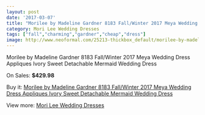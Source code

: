 ```yaml
---
layout: post
date: '2017-03-07'
title: "Morilee by Madeline Gardner 8183 Fall/Winter 2017 Meya Wedding Dress Appliques Ivory Sweet Detachable Mermaid Wedding Dress"
category: Mori Lee Wedding Dresses
tags: ["fall","charming","gardner","cheap","dress"]
image: http://www.neoformal.com/25213-thickbox_default/morilee-by-madeline-gardner-8183-fall-winter-2017-meya-wedding-dress-appliques-ivory-sweet-detachable-mermaid-wedding-dress.jpg
---
```

Morilee by Madeline Gardner 8183 Fall/Winter 2017 Meya Wedding Dress Appliques Ivory Sweet Detachable Mermaid Wedding Dress

On Sales: **$429.98**
<a href="https://www.neoformal.com/en/mori-lee-wedding-dresses-2014/8575-morilee-by-madeline-gardner-8183-fall-winter-2017-meya-wedding-dress-appliques-ivory-sweet-detachable-mermaid-wedding-dress.html"><amp-img layout="responsive" width="600" height="600" src="//www.neoformal.com/25213-thickbox_default/morilee-by-madeline-gardner-8183-fall-winter-2017-meya-wedding-dress-appliques-ivory-sweet-detachable-mermaid-wedding-dress.jpg" alt="Morilee by Madeline Gardner 8183 Fall/Winter 2017 Meya Wedding Dress Appliques Ivory Sweet Detachable Mermaid Wedding Dress 0" /></a>
<a href="https://www.neoformal.com/en/mori-lee-wedding-dresses-2014/8575-morilee-by-madeline-gardner-8183-fall-winter-2017-meya-wedding-dress-appliques-ivory-sweet-detachable-mermaid-wedding-dress.html"><amp-img layout="responsive" width="600" height="600" src="//www.neoformal.com/25216-thickbox_default/morilee-by-madeline-gardner-8183-fall-winter-2017-meya-wedding-dress-appliques-ivory-sweet-detachable-mermaid-wedding-dress.jpg" alt="Morilee by Madeline Gardner 8183 Fall/Winter 2017 Meya Wedding Dress Appliques Ivory Sweet Detachable Mermaid Wedding Dress 1" /></a>
<a href="https://www.neoformal.com/en/mori-lee-wedding-dresses-2014/8575-morilee-by-madeline-gardner-8183-fall-winter-2017-meya-wedding-dress-appliques-ivory-sweet-detachable-mermaid-wedding-dress.html"><amp-img layout="responsive" width="600" height="600" src="//www.neoformal.com/25215-thickbox_default/morilee-by-madeline-gardner-8183-fall-winter-2017-meya-wedding-dress-appliques-ivory-sweet-detachable-mermaid-wedding-dress.jpg" alt="Morilee by Madeline Gardner 8183 Fall/Winter 2017 Meya Wedding Dress Appliques Ivory Sweet Detachable Mermaid Wedding Dress 2" /></a>
<a href="https://www.neoformal.com/en/mori-lee-wedding-dresses-2014/8575-morilee-by-madeline-gardner-8183-fall-winter-2017-meya-wedding-dress-appliques-ivory-sweet-detachable-mermaid-wedding-dress.html"><amp-img layout="responsive" width="600" height="600" src="//www.neoformal.com/25214-thickbox_default/morilee-by-madeline-gardner-8183-fall-winter-2017-meya-wedding-dress-appliques-ivory-sweet-detachable-mermaid-wedding-dress.jpg" alt="Morilee by Madeline Gardner 8183 Fall/Winter 2017 Meya Wedding Dress Appliques Ivory Sweet Detachable Mermaid Wedding Dress 3" /></a>

Buy it: [Morilee by Madeline Gardner 8183 Fall/Winter 2017 Meya Wedding Dress Appliques Ivory Sweet Detachable Mermaid Wedding Dress](https://www.neoformal.com/en/mori-lee-wedding-dresses-2014/8575-morilee-by-madeline-gardner-8183-fall-winter-2017-meya-wedding-dress-appliques-ivory-sweet-detachable-mermaid-wedding-dress.html "Morilee by Madeline Gardner 8183 Fall/Winter 2017 Meya Wedding Dress Appliques Ivory Sweet Detachable Mermaid Wedding Dress")

View more: [Mori Lee Wedding Dresses](https://www.neoformal.com/en/67-mori-lee-wedding-dresses-2014 "Mori Lee Wedding Dresses")